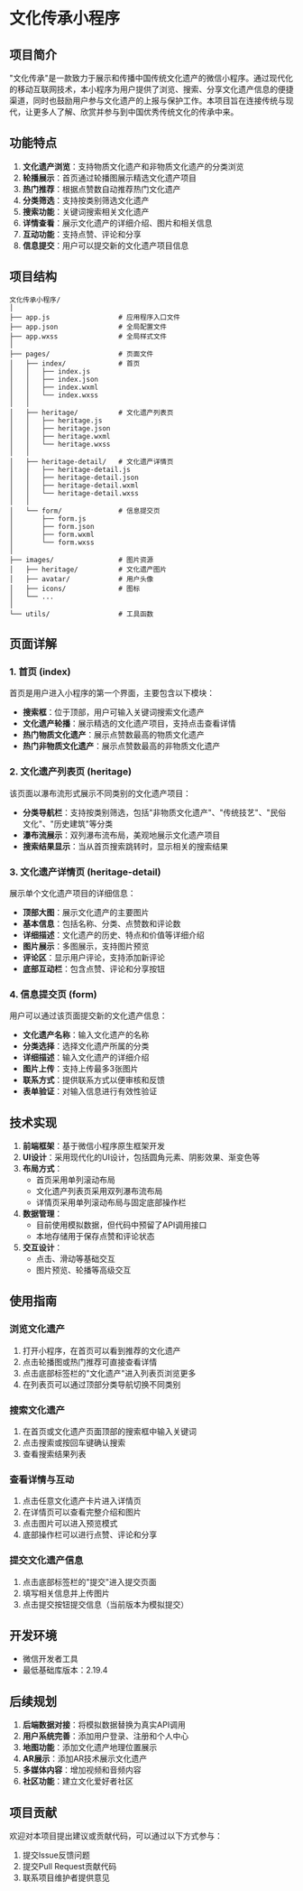 # 文化传承小程序

## 项目简介

"文化传承"是一款致力于展示和传播中国传统文化遗产的微信小程序。通过现代化的移动互联网技术，本小程序为用户提供了浏览、搜索、分享文化遗产信息的便捷渠道，同时也鼓励用户参与文化遗产的上报与保护工作。本项目旨在连接传统与现代，让更多人了解、欣赏并参与到中国优秀传统文化的传承中来。

## 功能特点

1. **文化遗产浏览**：支持物质文化遗产和非物质文化遗产的分类浏览
2. **轮播展示**：首页通过轮播图展示精选文化遗产项目
3. **热门推荐**：根据点赞数自动推荐热门文化遗产
4. **分类筛选**：支持按类别筛选文化遗产
5. **搜索功能**：关键词搜索相关文化遗产
6. **详情查看**：展示文化遗产的详细介绍、图片和相关信息
7. **互动功能**：支持点赞、评论和分享
8. **信息提交**：用户可以提交新的文化遗产项目信息

## 项目结构

```
文化传承小程序/
│
├── app.js                 # 应用程序入口文件
├── app.json               # 全局配置文件
├── app.wxss               # 全局样式文件
│
├── pages/                 # 页面文件
│   ├── index/             # 首页
│   │   ├── index.js
│   │   ├── index.json
│   │   ├── index.wxml
│   │   └── index.wxss
│   │
│   ├── heritage/          # 文化遗产列表页
│   │   ├── heritage.js
│   │   ├── heritage.json
│   │   ├── heritage.wxml
│   │   └── heritage.wxss
│   │
│   ├── heritage-detail/   # 文化遗产详情页
│   │   ├── heritage-detail.js
│   │   ├── heritage-detail.json
│   │   ├── heritage-detail.wxml
│   │   └── heritage-detail.wxss
│   │
│   └── form/              # 信息提交页
│       ├── form.js
│       ├── form.json
│       ├── form.wxml
│       └── form.wxss
│
├── images/                # 图片资源
│   ├── heritage/          # 文化遗产图片
│   ├── avatar/            # 用户头像
│   ├── icons/             # 图标
│   └── ...                
│
└── utils/                 # 工具函数
```

## 页面详解

### 1. 首页 (index)

首页是用户进入小程序的第一个界面，主要包含以下模块：

- **搜索框**：位于顶部，用户可输入关键词搜索文化遗产
- **文化遗产轮播**：展示精选的文化遗产项目，支持点击查看详情
- **热门物质文化遗产**：展示点赞数最高的物质文化遗产
- **热门非物质文化遗产**：展示点赞数最高的非物质文化遗产

### 2. 文化遗产列表页 (heritage)

该页面以瀑布流形式展示不同类别的文化遗产项目：

- **分类导航栏**：支持按类别筛选，包括"非物质文化遗产"、"传统技艺"、"民俗文化"、"历史建筑"等分类
- **瀑布流展示**：双列瀑布流布局，美观地展示文化遗产项目
- **搜索结果显示**：当从首页搜索跳转时，显示相关的搜索结果

### 3. 文化遗产详情页 (heritage-detail)

展示单个文化遗产项目的详细信息：

- **顶部大图**：展示文化遗产的主要图片
- **基本信息**：包括名称、分类、点赞数和评论数
- **详细描述**：文化遗产的历史、特点和价值等详细介绍
- **图片展示**：多图展示，支持图片预览
- **评论区**：显示用户评论，支持添加新评论
- **底部互动栏**：包含点赞、评论和分享按钮

### 4. 信息提交页 (form)

用户可以通过该页面提交新的文化遗产信息：

- **文化遗产名称**：输入文化遗产的名称
- **分类选择**：选择文化遗产所属的分类
- **详细描述**：输入文化遗产的详细介绍
- **图片上传**：支持上传最多3张图片
- **联系方式**：提供联系方式以便审核和反馈
- **表单验证**：对输入信息进行有效性验证

## 技术实现

1. **前端框架**：基于微信小程序原生框架开发
2. **UI设计**：采用现代化的UI设计，包括圆角元素、阴影效果、渐变色等
3. **布局方式**：
   - 首页采用单列滚动布局
   - 文化遗产列表页采用双列瀑布流布局
   - 详情页采用单列滚动布局与固定底部操作栏
4. **数据管理**：
   - 目前使用模拟数据，但代码中预留了API调用接口
   - 本地存储用于保存点赞和评论状态
5. **交互设计**：
   - 点击、滑动等基础交互
   - 图片预览、轮播等高级交互

## 使用指南

### 浏览文化遗产

1. 打开小程序，在首页可以看到推荐的文化遗产
2. 点击轮播图或热门推荐可直接查看详情
3. 点击底部标签栏的"文化遗产"进入列表页浏览更多
4. 在列表页可以通过顶部分类导航切换不同类别

### 搜索文化遗产

1. 在首页或文化遗产页面顶部的搜索框中输入关键词
2. 点击搜索或按回车键确认搜索
3. 查看搜索结果列表

### 查看详情与互动

1. 点击任意文化遗产卡片进入详情页
2. 在详情页可以查看完整介绍和图片
3. 点击图片可以进入预览模式
4. 底部操作栏可以进行点赞、评论和分享

### 提交文化遗产信息

1. 点击底部标签栏的"提交"进入提交页面
2. 填写相关信息并上传图片
3. 点击提交按钮提交信息（当前版本为模拟提交）

## 开发环境

- 微信开发者工具
- 最低基础库版本：2.19.4

## 后续规划

1. **后端数据对接**：将模拟数据替换为真实API调用
2. **用户系统完善**：添加用户登录、注册和个人中心
3. **地图功能**：添加文化遗产地理位置展示
4. **AR展示**：添加AR技术展示文化遗产
5. **多媒体内容**：增加视频和音频内容
6. **社区功能**：建立文化爱好者社区

## 项目贡献

欢迎对本项目提出建议或贡献代码，可以通过以下方式参与：

1. 提交Issue反馈问题
2. 提交Pull Request贡献代码
3. 联系项目维护者提供意见

